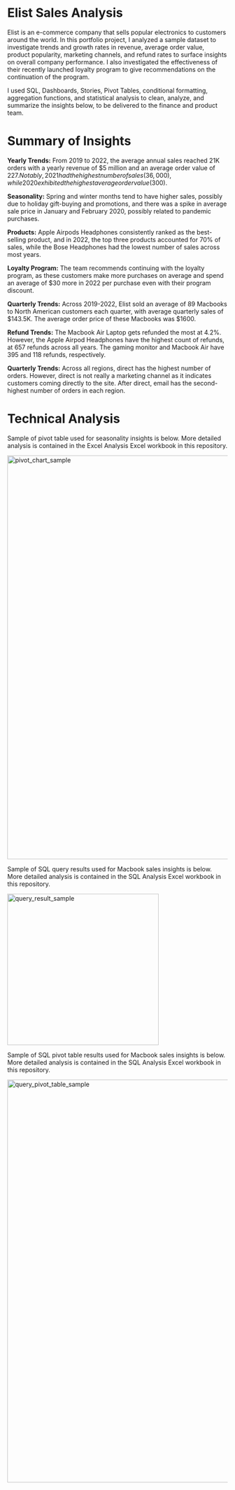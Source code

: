 # **Elist Sales Analysis**

Elist is an e-commerce company that sells popular electronics to customers around the world. In this portfolio project, I analyzed a sample dataset to investigate trends and growth rates in revenue, average order value, product popularity, marketing channels, and refund rates to surface insights on overall company performance. I also investigated the effectiveness of their recently launched loyalty program to give recommendations on the continuation of the program. 

I used SQL, Dashboards, Stories, Pivot Tables, conditional formatting, aggregation functions, and statistical analysis to clean, analyze, and summarize the insights below, to be delivered to the finance and product team. 

# Summary of Insights
**Yearly Trends:** From 2019 to 2022, the average annual sales reached 21K orders with a yearly revenue of $5 million and an average order value of $227. Notably, 2021 had the highest number of sales (36,000), while 2020 exhibited the highest average order value ($300). 

**Seasonality:** Spring and winter months tend to have higher sales, possibly due to holiday gift-buying and promotions, and there was a spike in average sale price in January and February 2020, possibly related to pandemic purchases. 

**Products:** Apple Airpods Headphones consistently ranked as the best-selling product, and in 2022, the top three products accounted for 70% of sales, while the Bose Headphones had the lowest number of sales across most years. 

**Loyalty Program:** The team recommends continuing with the loyalty program, as these customers make more purchases on average and spend an average of $30 more in 2022 per purchase even with their program discount.

**Quarterly Trends:** Across 2019-2022, Elist sold an average of 89 Macbooks to North American customers each quarter, with average quarterly sales of $143.5K. The average order price of these Macbooks was $1600.

**Refund Trends:** The Macbook Air Laptop gets refunded the most at 4.2%. However, the Apple Airpod Headphones have the highest count of refunds, at 657 refunds across all years. The gaming monitor and Macbook Air have 395 and 118 refunds, respectively. 

**Quarterly Trends:** Across all regions, direct has the highest number of orders. However, direct is not really a marketing channel as it indicates customers coming directly to the site. After direct, email has the second-highest number of orders in each region. 

# Technical Analysis
Sample of pivot table used for seasonality insights is below. More detailed analysis is contained in the Excel Analysis Excel workbook in this repository.

<img width="923" alt="pivot_chart_sample" src="https://github.com/mitchellhession/elist_ecommerce_analysis/assets/131897547/95e3d7db-42c5-4eb7-b632-c436e6b6b6be">

Sample of SQL query results used for Macbook sales insights is below. More detailed analysis is contained in the SQL Analysis Excel workbook in this repository.

<img width="346" alt="query_result_sample" src="https://github.com/mitchellhession/elist_ecommerce_analysis/assets/131897547/edc9a85d-ec41-4556-b81a-20b9605a2c35">

Sample of SQL pivot table results used for Macbook sales insights is below. More detailed analysis is contained in the SQL Analysis Excel workbook in this repository.

<img width="921" alt="query_pivot_table_sample" src="https://github.com/mitchellhession/elist_ecommerce_analysis/assets/131897547/fc84c413-b2c2-4d29-bb62-736488f25de9">
